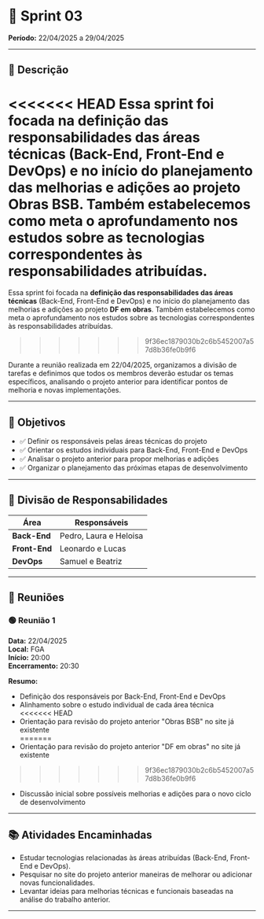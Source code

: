 # 🏁 Sprint 03  
**Período:** 22/04/2025 a 29/04/2025

---

## 📝 Descrição

<<<<<<< HEAD
Essa sprint foi focada na **definição das responsabilidades das áreas técnicas** (Back-End, Front-End e DevOps) e no início do planejamento das melhorias e adições ao projeto **Obras BSB**. Também estabelecemos como meta o aprofundamento nos estudos sobre as tecnologias correspondentes às responsabilidades atribuídas.
=======
Essa sprint foi focada na **definição das responsabilidades das áreas técnicas** (Back-End, Front-End e DevOps) e no início do planejamento das melhorias e adições ao projeto **DF em obras**. Também estabelecemos como meta o aprofundamento nos estudos sobre as tecnologias correspondentes às responsabilidades atribuídas.
>>>>>>> 9f36ec1879030b2c6b5452007a57d8b36fe0b9f6

Durante a reunião realizada em 22/04/2025, organizamos a divisão de tarefas e definimos que todos os membros deverão estudar os temas específicos, analisando o projeto anterior para identificar pontos de melhoria e novas implementações.

---

## 🎯 Objetivos

- ✅ Definir os responsáveis pelas áreas técnicas do projeto
- ✅ Orientar os estudos individuais para Back-End, Front-End e DevOps
- ✅ Analisar o projeto anterior para propor melhorias e adições
- ✅ Organizar o planejamento das próximas etapas de desenvolvimento

---

## 👥 Divisão de Responsabilidades

| Área          | Responsáveis             |
|---------------|---------------------------|
| **Back-End**  | Pedro, Laura e Heloisa     |
| **Front-End** | Leonardo e Lucas           |
| **DevOps**    | Samuel e Beatriz            |

---

## 📆 Reuniões

### 🟢 Reunião 1  
**Data:** 22/04/2025  
**Local:** FGA  
**Início:** 20:00  
**Encerramento:** 20:30

**Resumo:**  
- Definição dos responsáveis por Back-End, Front-End e DevOps  
- Alinhamento sobre o estudo individual de cada área técnica  
<<<<<<< HEAD
- Orientação para revisão do projeto anterior "Obras BSB" no site já existente  
=======
- Orientação para revisão do projeto anterior "DF em obras" no site já existente  
>>>>>>> 9f36ec1879030b2c6b5452007a57d8b36fe0b9f6
- Discussão inicial sobre possíveis melhorias e adições para o novo ciclo de desenvolvimento

---

## 📚 Atividades Encaminhadas

- Estudar tecnologias relacionadas às áreas atribuídas (Back-End, Front-End e DevOps).
- Pesquisar no site do projeto anterior maneiras de melhorar ou adicionar novas funcionalidades.
- Levantar ideias para melhorias técnicas e funcionais baseadas na análise do trabalho anterior.
---
